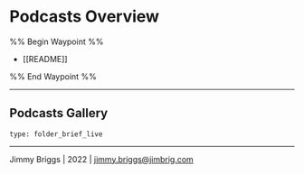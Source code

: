 # Podcasts Overview

%% Begin Waypoint %%
- [[README]]

%% End Waypoint %%

---

## Podcasts Gallery

````ccard
type: folder_brief_live
````

---

Jimmy Briggs | 2022 | <jimmy.briggs@jimbrig.com>

